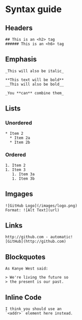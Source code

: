 # Syntax guide
## Headers
```# This is an <h1> tag
## This is an <h2> tag
###### This is an <h6> tag
```
## Emphasis
``` *This text will be italic*
_This will also be italic_

**This text will be bold**
__This will also be bold__

_You **can** combine them_
```

## Lists
### Unordered
``` * Item 1
* Item 2
  * Item 2a
  * Item 2b
```
### Ordered
``` 1. Item 1
1. Item 2
1. Item 3
   1. Item 3a
   1. Item 3b
   ```

## Imgages
```
![GitHub Logo](/images/logo.png)
Format: ![Alt Text](url)
```
## Links
```
http://github.com - automatic!
[GitHub](http://github.com)
```
## Blockquotes
```
As Kanye West said:

> We're living the future so
> the present is our past.
```
## Inline Code
```
I think you should use an
`<addr>` element here instead.
```

